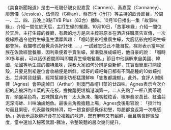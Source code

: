 《美食新聞報道》是由一班靚仔靚女倪嘉雯（Carmen）、黃嘉雯（Carmaney）、廖慧儀（Jessica）、伍倩彤（Gillian）、蔡景行（行仔）等主持的飲食節目，於周一、二、四、五晚上8點TVB Plus（82台）播映。10月10日播出一集「故事味緣」，介紹一間位於天后，主打生蠔的餐廳。10月10日，「故事味緣」介紹一間位於天后，主打生蠔的餐廳，有趣的地方是店主樑哥原本在酒店任職廣告宣傳，一次機緣際遇令他對生蠔產生濃厚興趣︰「嗰時要影相推廣生蠔，大廚話影完相啲生蠔都會掉。我攞嚟試發覺真係好好味……」一試難忘從此不能自拔，樑哥表示當年家族在佐敦經營餐廳，因利乘便着手賣生蠔，漸漸發展成蠔吧，他自豪的說︰「嗰時30多年前，可以話係首間即叫即開賣生蠔嘅餐廳。」節目中他講解來自美國、韓國、法國等地生蠔的獨特風味，還教大家如何分辨是否新鮮，其實很簡單打開蠔殼，只要見到裙邊位會收縮便是新鮮。樑哥的蠔吧每日都有不同品種的10蚊蠔推出，並非將貨就價，經常幫襯街坊都猛讚鮮味「隻隻都識郁」。此外，食評人謝嫣薇（Agnes）會帶施焯日（Arthur）到澳門品嚐川菜的廿四味。Agnes表示今次介紹的店被評為川菜的天花板，擔擔麵更堪稱港澳第一。二人先點了一杯八寶茶暖胃，頭盤菜色為，五味攢盒內有︰太太魚凍、饞嘴粒粒香、椒麻翡翠萵苣、紅油蒜泥深海蚌、川味油鹵鮑魚。最後主角擔擔麵上場，Agnes食後形容說︰「掛汁均勻而且緊密，代表麵條夠絲滑，每一趟食都感覺係初戀，每趟都食返第一次嘅感動。」她表示這款麵好食在於複雜的味道，既有麻辣又有鹹鮮，而且隱含輕微酸度，當中還加入秘密武器-豬油，令整碗麵的層次幾何提升。